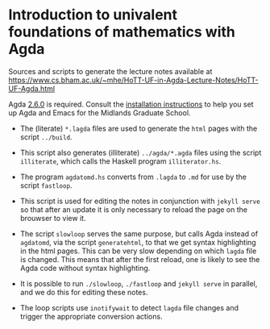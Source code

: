 # Introduction to univalent foundations of mathematics with Agda

Sources and scripts to generate the lecture notes available at
https://www.cs.bham.ac.uk/~mhe/HoTT-UF-in-Agda-Lecture-Notes/HoTT-UF-Agda.html

Agda [2.6.0](https://agda.readthedocs.io/en/v2.6.0/getting-started/installation.html) is required. Consult the [installation instructions](INSTALL.md) to help you set up Agda and Emacs for the Midlands Graduate School.

* The (literate) `*.lagda` files are used to generate the `html` pages with the script `../build`.

* This script also generates (illiterate) `../agda/*.agda` files using the script `illiterate`, which calls the Haskell program `illiterator.hs`.

* The program `agdatomd.hs` converts from `.lagda` to `.md` for use by the script `fastloop`.

* This script is used for editing the notes in conjunction with `jekyll serve` so that after an update it is only necessary to reload the page on the brouwser to view it.

* The script `slowloop` serves the same purpose, but calls Agda instead of `agdatomd`, via the script `generatehtml`, to that we get syntax highlighting in the html pages. This can be very slow depending on which `lagda` file is changed. This means that after the first reload, one is likely to see the Agda code without syntax highlighting.

* It is possible to run `./slowloop`, `./fastloop` and `jekyll serve` in parallel, and we do this for editing these notes.

* The loop scripts use `inotifywait` to detect `lagda` file changes and trigger the appropriate conversion actions.
